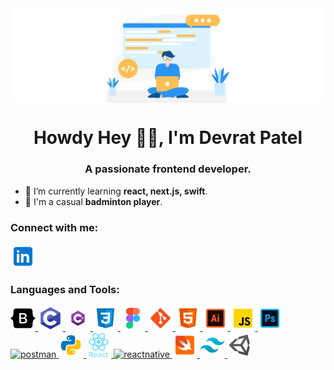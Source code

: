 <img align="center" src="./assets/Github img.png" alt="devratpatel" />
<h1 align="center">Howdy Hey 👋🏻, I'm Devrat Patel</h1>

<h3 align="center">A passionate frontend developer.</h3>

-  🌱 I’m currently learning **react, next.js, swift**.
-  🏸 I'm a casual **badminton player**.

<h3 align="left">Connect with me:</h3>
<p align="left">
    <a href="https://linkedin.com/in/devratpatel" target="blank">
        <img align="center" src="./assets/linkedin.png" alt="devratpatel" height="40" width="40" />
    </a>
</p>

<h3 align="left">Languages and Tools:</h3>
<p align="left"> 
    <a href="https://getbootstrap.com" target="_blank" rel="noreferrer">
        <img src="./assets/bootstrap-logo.png" alt="bootstrap" width="40" height="40"/>
    </a> 
    <a href="https://www.cprogramming.com/" target="_blank" rel="noreferrer"> 
        <img src="./assets/C-logo.png" alt="c" width="40" height="40"/>
    </a> 
    <a href="https://www.w3schools.com/cs/" target="_blank" rel="noreferrer"> 
        <img src="./assets/Csharp_Logo.png" alt="csharp" width="40" height="40"/> 
    </a> 
    <a href="https://www.w3schools.com/css/" target="_blank" rel="noreferrer"> 
        <img src="./assets/css.png" alt="css3" width="40" height="40"/>
    </a> 
    <a href="https://www.figma.com/" target="_blank" rel="noreferrer"> 
        <img src="./assets/figma-logo.png" alt="figma" width="40" height="40"/>
    </a>
    <a href="https://git-scm.com/" target="_blank" rel="noreferrer"> 
        <img src="./assets/git.png" alt="git" width="40" height="40"/> 
    </a> 
    <a href="https://www.w3.org/html/" target="_blank" rel="noreferrer"> 
        <img src="./assets/html.png" alt="html5" width="40" height="40"/> 
    </a> 
    <a href="https://www.adobe.com/in/products/illustrator.html" target="_blank" rel="noreferrer"> 
        <img src="./assets/illustrator.png" alt="illustrator" width="40" height="40"/> 
    </a> 
    <a href="https://developer.mozilla.org/en-US/docs/Web/JavaScript" target="_blank" rel="noreferrer"> 
        <img src="./assets/javascript.png" alt="javascript" width="40" height="40"/> 
    </a>
    <a href="https://www.photoshop.com/en" target="_blank" rel="noreferrer"> 
        <img src="./assets/photoshop.png" alt="photoshop" width="40" height="40"/> 
    </a> 
    <a href="https://postman.com" target="_blank" rel="noreferrer"> 
        <img src="https://www.vectorlogo.zone/logos/getpostman/getpostman-icon.svg" alt="postman" width="40" height="40"/> 
    </a> 
    <a href="https://www.python.org" target="_blank" rel="noreferrer"> 
        <img src="./assets/python.png" alt="python" width="40" height="40"/> 
    </a>
    <a href="https://reactjs.org/" target="_blank" rel="noreferrer"> 
        <img src="./assets/react-logo.png" alt="react" width="40" height="40"/> 
    </a> 
    <a href="https://reactnative.dev/" target="_blank" rel="noreferrer"> 
        <img src="https://reactnative.dev/img/header_logo.svg" alt="reactnative" width="40" height="40"/> 
    </a> 
    <a href="https://developer.apple.com/swift/" target="_blank" rel="noreferrer"> 
        <img src="./assets/swift.png" alt="swift" width="40" height="40"/> 
    </a>
    <a href="https://tailwindcss.com/" target="_blank" rel="noreferrer"> 
        <img src="./assets/tailwind-css.png" alt="tailwind" width="40" height="40"/> 
    </a> 
    <a href="https://unity.com/" target="_blank" rel="noreferrer"> 
        <img src="./assets/unity.png" alt="unity" width="40" height="40"/> 
    </a> 
</p>
